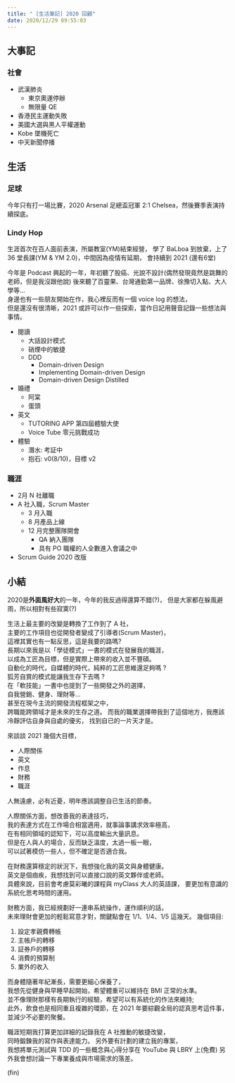 ```yaml
---
title: " [生活筆記] 2020 回顧"
date: 2020/12/29 09:55:03
---
```

## 大事記

### 社會

- 武漢肺炎
  - 東京奧運停辦
  - 無限量 QE
- 香港民主運動失敗
- 美國大選與黑人平權運動
- Kobe 墜機死亡
- 中天新聞停播

## 生活

### 足球

今年只有打一場比賽，2020 Arsenal 足總盃冠軍 2:1 Chelsea，然後賽季表演持續探底。

### Lindy Hop

生涯首次在百人面前表演，所屬教室(YM)結束經營，
學了 BaLboa 到放棄，上了 36 堂長課(YM & YM 2.0)，中間因為疫情有延期，
會持續到 2021 (還有6堂)

今年是 Podcast 興起的一年，年初聽了股癌、光說不設計(偶然發現竟然是跳舞的老師，但是我沒跟他說)
後來聽了百靈果、台灣通勤第一品牌、徐豫切入點、大人學等…  
身邊也有一些朋友開始在作，我心裡反而有一個 voice log 的想法，  
但是還沒有很清晰，2021 或許可以作一些探索，當作日記用聲音記錄一些想法與事情。

- 閱讀
  - 大話設計模式
  - 硝煙中的敏捷
  - DDD
    - Domain-driven Design
    - Implementing Domain-driven Design
    - Domain-driven Design Distilled
- 婚禮
  - 阿棠
  - 蛋頭
- 英文
  - TUTORING APP 第四屆體驗大使
  - Voice Tube 零元挑戰成功
- 體驗
  - 潛水: 考証中
  - 抱石: v0(8/10)，目標 v2

### 職涯

- 2月 N 社離職
- A 社入職，Scrum Master
  - 3 月入職
  - 8 月產品上線
  - 12 月完整團隊開會
    - QA 納入團隊
    - 具有 PO 職權的人全數進入會議之中
- Scrum Guide 2020 改版

## 小結

2020是**外面風好大**的一年，今年的我反過得還算不錯(?)，
但是大家都在躲風避雨，所以相對有些寂寞(?)

生活上最主要的改變是轉換了工作到了 A 社，  
主要的工作項目也從開發者變成了引導者(Scrum Master)，  
這裡其實也有一點反思，這是我要的路嗎?  
長期以來我是以「學徒模式」一書的模式在發展我的職涯，  
以成為工匠為目標，但是實際上帶來的收入並不豐碩。  
自動化的時代，自媒體的時代，純粹的工匠思維還足夠嗎 ?  
狐芳自賞的模式能讓我生存下去嗎 ?  
在「軟技能」一書中也提到了一些開發之外的選擇，  
自我營銷、健身、理財等...  
甚至在現今主流的開發流程框架之中，  
跨職能跨領域才是未來的生存之道。
而我的職業選擇帶我到了這個地方，我應該冷靜評估自身與自處的優劣，
找到自已的一片天才是。

來談談 2021 幾個大目標，

- 人際關係
- 英文
- 作息
- 財務
- 職涯

人無遠慮，必有近憂，明年應該調整自已生活的節奏。

人際關係方面，想改善我的表達技巧，  
我的表達方式在工作場合相當適用，就事論事講求效率極高，  
在有相同領域的認知下，可以高度輸出大量訊息。  
但是在人與人的場合，反而缺乏溫度，太過一板一眼，  
可以試著模仿一些人，但不確定是否適合我。  

在財務還算穩定的狀況下，我想強化我的英文與身體健康。  
英文是個痼疾，我想找到可以直接口說的英文夥伴或老師。  
具體來說，目前會考慮莫彩曦的課程與 myClass 大人的英語課，
要更加有意識的系統化思考時間的運用。

財務方面，我已經規劃好一連串系統操作，運作順利的話，  
未來理財會更加的輕鬆寫意才對，關鍵點會在 1/1、1/4、1/5 這幾天。
幾個項目:

1. 設定孝親費轉帳
2. 主帳戶的轉移
3. 証券戶的轉移
4. 消費的預算制
5. 業外的收入

而身體隨著年紀漸長，需要更細心保養了，  
我想先從健身與早睡早起開始，希望體重可以維持在 BMI 正常的水準。  
並不像理財那樣有長期執行的經驗，希望可以有系統化的作法來維持;  
此外，飲食也是相同重且複雜的環節，在 2021 年要綜觀全局的認真思考這件事，  
並減少不必要的聚餐。

職涯短期我打算更加詳細的記錄我在 A 社推動的敏捷改變，  
同時鍛鍊我的寫作與表達能力。
另外要有計劃的建立我的專案，  
我想將單元測試與 TDD 的一些概念與心得分享在 YouTube 與 LBRY 上(免費)
另外我會想討論一下專業養成與市場需求的落差。  

(fin)
